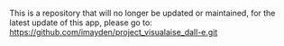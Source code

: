 This is a repository that will no longer be updated or maintained, for the latest update of this app, please go to: https://github.com/imayden/project_visualaise_dall-e.git

